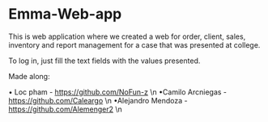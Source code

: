 # Emma-Web-app

This is web application where we created a web for order, client, sales, inventory and report management for a case that was presented at college.

To log in, just fill the text fields with the values presented.

Made along:

• Loc pham - https://github.com/NoFun-z \n
•Camilo Arcniegas - https://github.com/Caleargo \n
•Alejandro Mendoza - https://github.com/Alemenger2 \n
